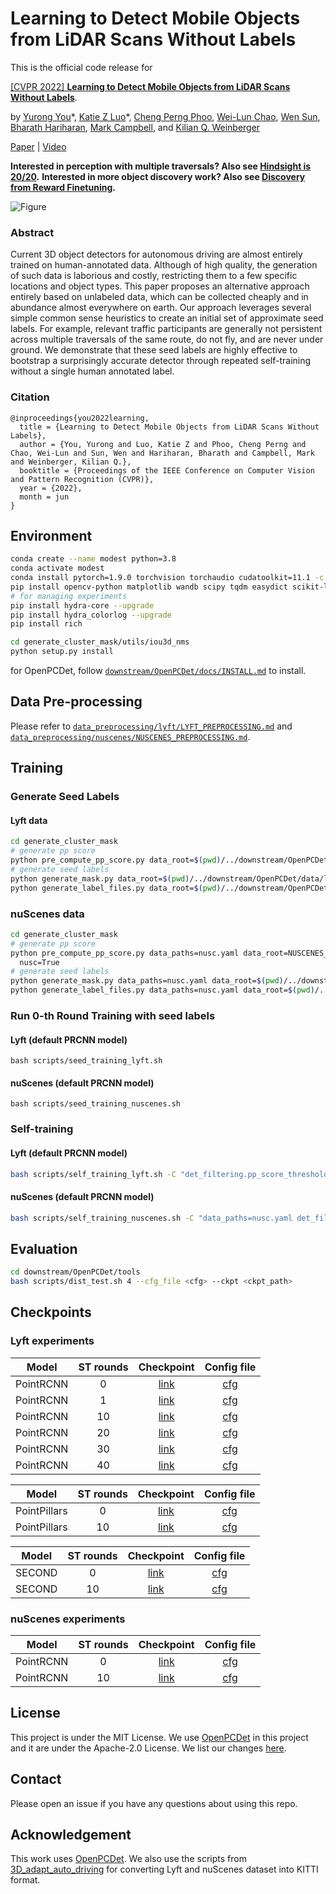 # Learning to Detect Mobile Objects from LiDAR Scans Without Labels

This is the official code release for

[[CVPR 2022] **Learning to Detect Mobile Objects from LiDAR Scans Without Labels**](https://arxiv.org/pdf/2203.15882.pdf).

by [Yurong You](https://yurongyou.com/)\*, [Katie Z Luo](https://www.cs.cornell.edu/~katieluo/)\*, [Cheng Perng Phoo](https://www.cs.cornell.edu/~cpphoo/), [Wei-Lun Chao](https://sites.google.com/view/wei-lun-harry-chao), [Wen Sun](https://wensun.github.io/), [Bharath Hariharan](http://home.bharathh.info/), [Mark Campbell](https://research.cornell.edu/researchers/mark-campbell), and [Kilian Q. Weinberger](https://www.cs.cornell.edu/~kilian/)

[Paper](https://arxiv.org/pdf/2203.15882.pdf) | [Video](https://www.youtube.com/watch?v=EXq1XgF9eXI)

**Interested in perception with multiple traversals? Also see [Hindsight is 20/20](https://github.com/YurongYou/Hindsight).**
**Interested in more object discovery work? Also see [Discovery from Reward Finetuning](https://github.com/katieluo88/DRIFT).**

![Figure](figures/banner.jpg)

### Abstract
Current 3D object detectors for autonomous driving are almost entirely trained on human-annotated data. Although of high quality, the generation of such data is laborious and costly, restricting them to a few specific locations and object types. This paper proposes an alternative approach entirely based on unlabeled data, which can be collected cheaply and in abundance almost everywhere on earth. Our approach leverages several simple common sense heuristics to create an initial set of approximate seed labels. For example, relevant traffic participants are generally not persistent across multiple traversals of the same route, do not fly, and are never under ground. We demonstrate that these seed labels are highly effective to bootstrap a surprisingly accurate detector through repeated self-training without a single human annotated label.

### Citation
```
@inproceedings{you2022learning,
  title = {Learning to Detect Mobile Objects from LiDAR Scans Without Labels},
  author = {You, Yurong and Luo, Katie Z and Phoo, Cheng Perng and Chao, Wei-Lun and Sun, Wen and Hariharan, Bharath and Campbell, Mark and Weinberger, Kilian Q.},
  booktitle = {Proceedings of the IEEE Conference on Computer Vision and Pattern Recognition (CVPR)},
  year = {2022},
  month = jun
}
```

## Environment
```bash
conda create --name modest python=3.8
conda activate modest
conda install pytorch=1.9.0 torchvision torchaudio cudatoolkit=11.1 -c pytorch -c nvidia
pip install opencv-python matplotlib wandb scipy tqdm easydict scikit-learn pyquaternion pillow==8.3.2
# for managing experiments
pip install hydra-core --upgrade
pip install hydra_colorlog --upgrade
pip install rich

cd generate_cluster_mask/utils/iou3d_nms
python setup.py install
```
for OpenPCDet, follow [`downstream/OpenPCDet/docs/INSTALL.md`](downstream/OpenPCDet/docs/INSTALL.md) to install.

## Data Pre-processing
Please refer to [`data_preprocessing/lyft/LYFT_PREPROCESSING.md`](data_preprocessing/lyft/LYFT_PREPROCESSING.md) and
[`data_preprocessing/nuscenes/NUSCENES_PREPROCESSING.md`](data_preprocessing/nuscenes/NUSCENES_PREPROCESSING.md).

## Training
### Generate Seed Labels
#### Lyft data
```bash
cd generate_cluster_mask
# generate pp score
python pre_compute_pp_score.py data_root=$(pwd)/../downstream/OpenPCDet/data/lyft/training
# generate seed labels
python generate_mask.py data_root=$(pwd)/../downstream/OpenPCDet/data/lyft/training
python generate_label_files.py data_root=$(pwd)/../downstream/OpenPCDet/data/lyft/training
```
### nuScenes data
```bash
cd generate_cluster_mask
# generate pp score
python pre_compute_pp_score.py data_paths=nusc.yaml data_root=NUSCENES_KITTI_FORMAT_20HZ/training \
  nusc=True
# generate seed labels
python generate_mask.py data_paths=nusc.yaml data_root=$(pwd)/../downstream/OpenPCDet/data/nuscenes_boston/training plane_estimate.max_hs=-1.3
python generate_label_files.py data_paths=nusc.yaml data_root=$(pwd)/../downstream/OpenPCDet/data/nuscenes_boston/training image_shape="[900, 1600]"
```

### Run 0-th Round Training with seed labels
#### Lyft (default PRCNN model)
```
bash scripts/seed_training_lyft.sh
```
#### nuScenes (default PRCNN model)
```
bash scripts/seed_training_nuscenes.sh
```

### Self-training
#### Lyft (default PRCNN model)
```bash
bash scripts/self_training_lyft.sh -C "det_filtering.pp_score_threshold=0.7 det_filtering.pp_score_percentile=20 data_paths.bbox_info_save_dst=null"
```
#### nuScenes (default PRCNN model)
```bash
bash scripts/self_training_nuscenes.sh -C "data_paths=nusc.yaml det_filtering.pp_score_threshold=0.7 det_filtering.pp_score_percentile=20 data_paths.bbox_info_save_dst=null calib_path=$(pwd)/downstream/OpenPCDet/data/nuscenes_boston/training/calib ptc_path=$(pwd)/downstream/OpenPCDet/data/nuscenes_boston/training/velodyne image_shape=[900,1600]"
```

## Evaluation
```bash
cd downstream/OpenPCDet/tools
bash scripts/dist_test.sh 4 --cfg_file <cfg> --ckpt <ckpt_path>
```

## Checkpoints
### Lyft experiments
| Model | ST rounds | Checkpoint  | Config file |
| ----- | :----:  | :----: | :----: |
| PointRCNN | 0 | [link](https://drive.google.com/file/d/1Y1o3v-Avy3m-0qRMQsaj0P3iagfX15IQ/view?usp=drive_link) | [cfg](downstream/OpenPCDet/tools/cfgs/lyft_models/pointrcnn_dynamic_obj.yaml) |
| PointRCNN | 1 | [link](https://drive.google.com/file/d/1Klz1BwlZgoM2XOV_oi4tCp6rCDxvU63M/view?usp=drive_link) | [cfg](downstream/OpenPCDet/tools/cfgs/lyft_models/pointrcnn_dynamic_obj.yaml) |
| PointRCNN | 10 | [link](https://drive.google.com/file/d/14OPC0jp-HyOvNrBYTUhqdZNw2R1Z28-0/view?usp=drive_link) | [cfg](downstream/OpenPCDet/tools/cfgs/lyft_models/pointrcnn_dynamic_obj.yaml) |
| PointRCNN | 20 | [link](https://drive.google.com/file/d/1k_W6ATi_kFyfai7yCEIASgY_8dnTYGCe/view?usp=drive_link) | [cfg](downstream/OpenPCDet/tools/cfgs/lyft_models/pointrcnn_dynamic_obj.yaml) |
| PointRCNN | 30 | [link](https://drive.google.com/file/d/11Ve_iwZzn3soZXqjamNzLaMmNN86Unvh/view?usp=drive_link) | [cfg](downstream/OpenPCDet/tools/cfgs/lyft_models/pointrcnn_dynamic_obj.yaml) |
| PointRCNN | 40 | [link](https://drive.google.com/file/d/1UXUAxIrmilAt9dVXC4zXxX0b_8RhuM2c/view?usp=drive_link) | [cfg](downstream/OpenPCDet/tools/cfgs/lyft_models/pointrcnn_dynamic_obj.yaml) |

| Model | ST rounds | Checkpoint  | Config file |
| ----- | :----:  | :----: | :----: |
| PointPillars | 0 | [link](https://drive.google.com/file/d/1u-vwXLgsJQZgjeiHHn5FH5KYE8aUaMFf/view?usp=drive_link) | [cfg](downstream/OpenPCDet/tools/cfgs/lyft_models/pointpillar_dynamic_obj.yaml) |
| PointPillars | 10 | [link](https://drive.google.com/file/d/1qSEUr-a6Nn6gF9uc-zpUlRWZHiMWhZyb/view?usp=drive_link) | [cfg](downstream/OpenPCDet/tools/cfgs/lyft_models/pointpillar_dynamic_obj.yaml) |

| Model | ST rounds | Checkpoint  | Config file |
| ----- | :----:  | :----: | :----: |
| SECOND | 0 | [link](https://drive.google.com/file/d/1ZgS5MmLCWh9dcqEkdJ8PZzh0mwSNoQdd/view?usp=drive_link) | [cfg](downstream/OpenPCDet/tools/cfgs/lyft_models/second_dynamic_obj.yaml) |
| SECOND | 10 | [link](https://drive.google.com/file/d/14yFaTLDoEitn98h7f6UKzPGbdlvvECAP/view?usp=drive_link) | [cfg](downstream/OpenPCDet/tools/cfgs/lyft_models/second_dynamic_obj.yaml) |

### nuScenes experiments
| Model | ST rounds | Checkpoint  | Config file |
| ----- | :----:  | :----: | :----: |
| PointRCNN | 0 | [link](https://drive.google.com/file/d/1oHTKcsO1sk7kJ-PjXIsYbvqUniM0XU6B/view?usp=drive_link) | [cfg](downstream/OpenPCDet/tools/cfgs/nuscenes_boston_models/pointrcnn_dynamic_obj.yaml) |
| PointRCNN | 10 | [link](https://drive.google.com/file/d/1sy2lIsfURbt-6KRLjhm2LsKcGpNh9lm-/view?usp=drive_link) | [cfg](downstream/OpenPCDet/tools/cfgs/nuscenes_boston_models/pointrcnn_dynamic_obj.yaml) |

## License
This project is under the MIT License.
We use [OpenPCDet](https://github.com/open-mmlab/OpenPCDet) in this project and it are under the Apache-2.0 License.
We list our changes [here](CHANGES.md).

## Contact
Please open an issue if you have any questions about using this repo.

## Acknowledgement
This work uses [OpenPCDet](https://github.com/open-mmlab/OpenPCDet).
We also use the scripts from [3D_adapt_auto_driving](https://github.com/cxy1997/3D_adapt_auto_driving) for converting Lyft and nuScenes dataset into KITTI format.
